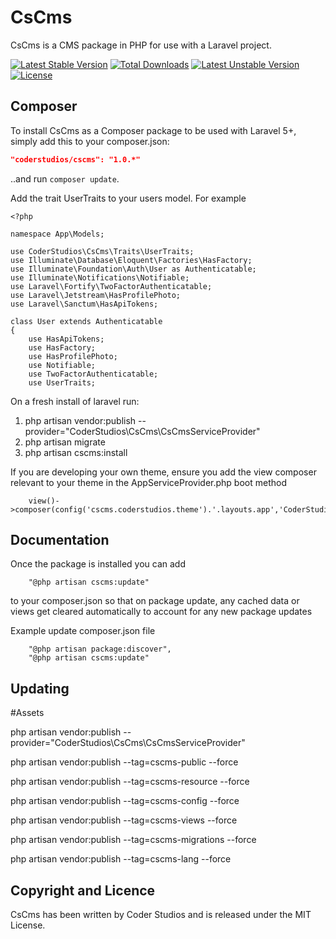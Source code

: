 CsCms
==========

CsCms is a CMS package in PHP for use with a Laravel project.


[![Latest Stable Version](https://poser.pugx.org/coderstudios/cscms/v/stable)](https://packagist.org/packages/coderstudios/cscms)
[![Total Downloads](https://poser.pugx.org/coderstudios/cscms/downloads)](https://packagist.org/packages/coderstudios/cscms)
[![Latest Unstable Version](https://poser.pugx.org/coderstudios/cscms/v/unstable)](https://packagist.org/packages/coderstudios/cscms)
[![License](https://poser.pugx.org/coderstudios/cscms/license)](https://packagist.org/packages/coderstudios/cscms)

## Composer

To install CsCms as a Composer package to be used with Laravel 5+, simply add this to your composer.json:

```json
"coderstudios/cscms": "1.0.*"
```

..and run `composer update`.

Add the trait UserTraits to your users model. For example

```
<?php

namespace App\Models;

use CoderStudios\CsCms\Traits\UserTraits;
use Illuminate\Database\Eloquent\Factories\HasFactory;
use Illuminate\Foundation\Auth\User as Authenticatable;
use Illuminate\Notifications\Notifiable;
use Laravel\Fortify\TwoFactorAuthenticatable;
use Laravel\Jetstream\HasProfilePhoto;
use Laravel\Sanctum\HasApiTokens;

class User extends Authenticatable
{
    use HasApiTokens;
    use HasFactory;
    use HasProfilePhoto;
    use Notifiable;
    use TwoFactorAuthenticatable;
    use UserTraits;

```

On a fresh install of laravel run:

1. php artisan vendor:publish --provider="CoderStudios\CsCms\CsCmsServiceProvider"
2. php artisan migrate
3. php artisan cscms:install


If you are developing your own theme, ensure you add the view composer relevant to your theme in the AppServiceProvider.php boot method

```
    view()->composer(config('cscms.coderstudios.theme').'.layouts.app','CoderStudios\CsCms\Composers\Frontend\AppComposer');
```

## Documentation

Once the package is installed you can add

```
    "@php artisan cscms:update"
```

to your composer.json so that on package update, any cached data or views get cleared automatically to account for any new package updates

Example update composer.json file

```
    "@php artisan package:discover",
    "@php artisan cscms:update"

``` 

## Updating

#Assets

php artisan vendor:publish --provider="CoderStudios\CsCms\CsCmsServiceProvider"

php artisan vendor:publish --tag=cscms-public --force

php artisan vendor:publish --tag=cscms-resource --force

php artisan vendor:publish --tag=cscms-config --force

php artisan vendor:publish --tag=cscms-views --force

php artisan vendor:publish --tag=cscms-migrations --force

php artisan vendor:publish --tag=cscms-lang --force

## Copyright and Licence

CsCms has been written by Coder Studios and is released under the MIT License.